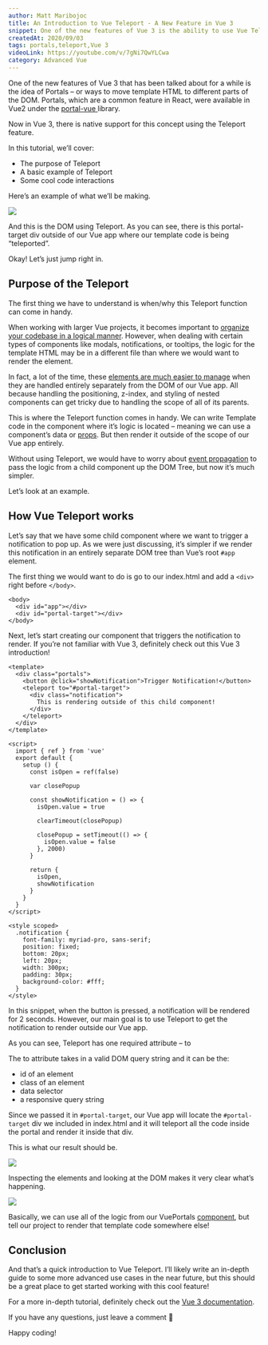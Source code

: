 ```yaml
---
author: Matt Maribojoc
title: An Introduction to Vue Teleport - A New Feature in Vue 3
snippet: One of the new features of Vue 3 is the ability to use Vue Teleport elements to easily create Vue modals and popups by moving HTML around your DOM.
createdAt: 2020/09/03
tags: portals,teleport,Vue 3
videoLink: https://youtube.com/v/7gNi7QwYLCwa
category: Advanced Vue
---
```


One of the new features of Vue 3 that has been talked about for a while is the idea of Portals – or ways to move template HTML to different parts of the DOM. Portals, which are a common feature in React, were available in Vue2 under the [portal-vue ](https://github.com/LinusBorg/portal-vue)library.

Now in Vue 3, there is native support for this concept using the Teleport feature.

In this tutorial, we’ll cover:

- The purpose of Teleport
- A basic example of Teleport
- Some cool code interactions

Here’s an example of what we’ll be making.

![]($BASE_URL/result.gif)

And this is the DOM using Teleport. As you can see, there is this portal-target div outside of our Vue app where our template code is being “teleported”.

Okay! Let’s just jump right in.

## Purpose of the Teleport

The first thing we have to understand is when/why this Teleport function can come in handy.

When working with larger Vue projects, it becomes important to [organize your codebase in a logical manner](https://learnvue.co/2020/03/extract-and-reuse-logic-in-the-vue-composition-api/). However, when dealing with certain types of components like modals, notifications, or tooltips, the logic for the template HTML may be in a different file than where we would want to render the element.

In fact, a lot of the time, these [elements are much easier to manage](https://learnvue.co/2020/01/12-vuejs-best-practices-for-pro-developers/) when they are handled entirely separately from the DOM of our Vue app. All because handling the positioning, z-index, and styling of nested components can get tricky due to handling the scope of all of its parents.

This is where the Teleport function comes in handy. We can write Template code in the component where it’s logic is located – meaning we can use a component’s data or [props](https://learnvue.co/2020/08/an-introduction-to-Vue3-props-a-beginners-guide/). But then render it outside of the scope of our Vue app entirely.

Without using Teleport, we would have to worry about [event propagation](https://learnvue.co/2020/01/a-vue-event-handling-cheatsheet-the-essentials) to pass the logic from a child component up the DOM Tree, but now it’s much simpler.

Let’s look at an example.

## How Vue Teleport works

Let’s say that we have some child component where we want to trigger a notification to pop up. As we were just discussing, it’s simpler if we render this notification in an entirely separate DOM tree than Vue’s root `#app `element.

The first thing we would want to do is go to our index.html and add a `<div>` right before `</body>`.

```html{}[index.html]
<body>
  <div id="app"></div>
  <div id="portal-target"></div>
</body>
```

Next, let’s start creating our component that triggers the notification to render. If you’re not familiar with Vue 3, definitely check out this Vue 3 introduction!

```vue{}[VuePortals.vue]
<template>
  <div class="portals">
    <button @click="showNotification">Trigger Notification!</button>
    <teleport to="#portal-target">
      <div class="notification">
        This is rendering outside of this child component!
      </div>
    </teleport>
  </div>
</template>

<script>
  import { ref } from 'vue'
  export default {
    setup () {
      const isOpen = ref(false)

      var closePopup

      const showNotification = () => {
        isOpen.value = true

        clearTimeout(closePopup)

        closePopup = setTimeout(() => {
          isOpen.value = false
        }, 2000)
      }

      return {
        isOpen,
        showNotification
      }
    }
  }
</script>

<style scoped>
  .notification {
    font-family: myriad-pro, sans-serif;
    position: fixed;
    bottom: 20px;
    left: 20px;
    width: 300px;
    padding: 30px;
    background-color: #fff;
  }
</style>
```

In this snippet, when the button is pressed, a notification will be rendered for 2 seconds. However, our main goal is to use Teleport to get the notification to render outside our Vue app.

As you can see, Teleport has one required attribute – to

The to attribute takes in a valid DOM query string and it can be the:

- id of an element
- class of an element
- data selector
- a responsive query string

Since we passed it in `#portal-target`, our Vue app will locate the `#portal-target` div we included in index.html and it will teleport all the code inside the portal and render it inside that div.

This is what our result should be.

![]($BASE_URL/result.gifcon)

Inspecting the elements and looking at the DOM makes it very clear what’s happening.

![]($BASE_URL/console.png)

Basically, we can use all of the logic from our VuePortals [component](https://learnvue.co/2019/12/using-component-slots-in-vuejs%e2%80%8a-%e2%80%8aan-overview/), but tell our project to render that template code somewhere else!

## Conclusion

And that’s a quick introduction to Vue Teleport. I’ll likely write an in-depth guide to some more advanced use cases in the near future, but this should be a great place to get started working with this cool feature!

For a more in-depth tutorial, definitely check out the [Vue 3 documentation](https://v3.vuejs.org/guide/teleport.html).

If you have any questions, just leave a comment 🙂

Happy coding!
